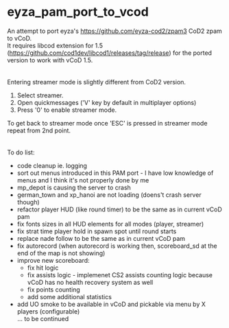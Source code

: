 # eyza_pam_port_to_vcod
An attempt to port eyza's https://github.com/eyza-cod2/zpam3 CoD2 zpam to vCoD.<br>
It requires libcod extension for 1.5 (https://github.com/cod1dev/libcod1/releases/tag/release) for the ported version to work with vCoD 1.5.<br>
<br>
<br>
Entering streamer mode is slightly different from CoD2 version.
1. Select streamer.
2. Open quickmessages ('V' key by default in multiplayer options)
3. Press '0' to enable streamer mode.<br>

To get back to streamer mode once 'ESC' is pressed in streamer mode repeat from 2nd point.
<br>
<br>
<br>
To do list:
<br>
- code cleanup ie. logging<br>
- sort out menus introduced in this PAM port - I have low knowledge of menus and I think it's not properly done by me<br>
- mp_depot is causing the server to crash<br>
- german_town and xp_hanoi are not loading (doens't crash server though)<br>
- refactor player HUD (like round timer) to be the same as in current vCoD pam<br>
- fix fonts sizes in all HUD elements for all modes (player, streamer)<br>
- fix strat time player hold in spawn spot until round starts<br>
- replace nade follow to be the same as in current vCoD pam<br>
- fix autorecord (when autorecord is working then, scoreboard_sd at the end of the map is not showing)<br>
- improve new scoreboard:<br>
	- fix hit logic<br>
	- fix assists logic - implemenet CS2 assists counting logic because vCoD has no health recovery system as well<br>
	- fix points counting<br>
	- add some additional statistics<br>
- add UO smoke to be available in vCoD and pickable via menu by X players (configurable)<br>
... to be continued
